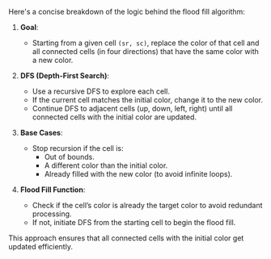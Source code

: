 Here's a concise breakdown of the logic behind the flood fill algorithm:

1. **Goal**:
   - Starting from a given cell `(sr, sc)`, replace the color of that cell and all connected cells (in four directions) that have the same color with a new color.

2. **DFS (Depth-First Search)**:
   - Use a recursive DFS to explore each cell.
   - If the current cell matches the initial color, change it to the new color.
   - Continue DFS to adjacent cells (up, down, left, right) until all connected cells with the initial color are updated.

3. **Base Cases**:
   - Stop recursion if the cell is:
     - Out of bounds.
     - A different color than the initial color.
     - Already filled with the new color (to avoid infinite loops).

4. **Flood Fill Function**:
   - Check if the cell’s color is already the target color to avoid redundant processing.
   - If not, initiate DFS from the starting cell to begin the flood fill.

This approach ensures that all connected cells with the initial color get updated efficiently.